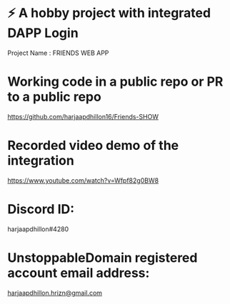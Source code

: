 # ⚡ A hobby project with integrated DAPP Login
Project Name : FRIENDS WEB APP
# Working code in a public repo or PR to a public repo
https://github.com/harjaapdhillon16/Friends-SHOW
# Recorded video demo of the integration
https://www.youtube.com/watch?v=Wfpf82g0BW8
# Discord ID: 
harjaapdhillon#4280
# UnstoppableDomain registered account email address: 
harjaapdhillon.hrizn@gmail.com
